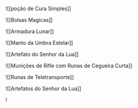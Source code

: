 ![[poção de Cura Simples]]

![[Bolsas Magicas]]

![[Armadura Lunar]]

![[Manto da Umbra Estelar]]

![[Artefato do Senhor da Lua]]

![[Munições de Rifle com Runas de Cegueira Curta]]

![[Runas de Teletransporte]]

![[Artefatos do Senhor da Lua]]

!